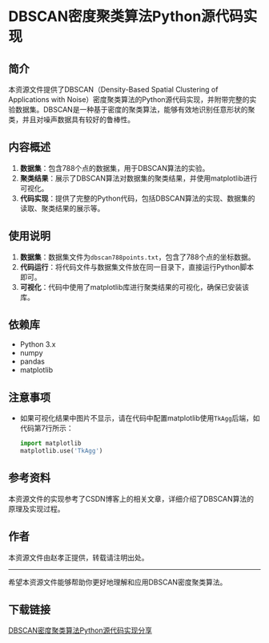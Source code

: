 # DBSCAN密度聚类算法Python源代码实现

## 简介

本资源文件提供了DBSCAN（Density-Based Spatial Clustering of Applications with Noise）密度聚类算法的Python源代码实现，并附带完整的实验数据集。DBSCAN是一种基于密度的聚类算法，能够有效地识别任意形状的聚类，并且对噪声数据具有较好的鲁棒性。

## 内容概述

1. **数据集**：包含788个点的数据集，用于DBSCAN算法的实验。
2. **聚类结果**：展示了DBSCAN算法对数据集的聚类结果，并使用matplotlib进行可视化。
3. **代码实现**：提供了完整的Python代码，包括DBSCAN算法的实现、数据集的读取、聚类结果的展示等。

## 使用说明

1. **数据集**：数据集文件为`dbscan788points.txt`，包含了788个点的坐标数据。
2. **代码运行**：将代码文件与数据集文件放在同一目录下，直接运行Python脚本即可。
3. **可视化**：代码中使用了matplotlib库进行聚类结果的可视化，确保已安装该库。

## 依赖库

- Python 3.x
- numpy
- pandas
- matplotlib

## 注意事项

- 如果可视化结果中图片不显示，请在代码中配置matplotlib使用`TkAgg`后端，如代码第7行所示：
  ```python
  import matplotlib
  matplotlib.use('TkAgg')
  ```

## 参考资料

本资源文件的实现参考了CSDN博客上的相关文章，详细介绍了DBSCAN算法的原理及实现过程。

## 作者

本资源文件由赵孝正提供，转载请注明出处。

---

希望本资源文件能够帮助你更好地理解和应用DBSCAN密度聚类算法。

## 下载链接

[DBSCAN密度聚类算法Python源代码实现分享](https://pan.quark.cn/s/16cff39968fa)